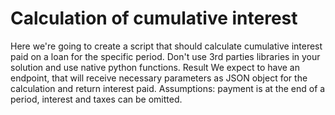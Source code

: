 # Calculation of cumulative interest

Here we're going to create a script that should calculate cumulative interest paid on a loan
for the specific period. Don't use 3rd parties libraries in your solution and use native python
functions.
Result
We expect to have an endpoint, that will receive necessary parameters as JSON object for
the calculation and return interest paid. Assumptions: payment is at the end of a period,
interest and taxes can be omitted.

